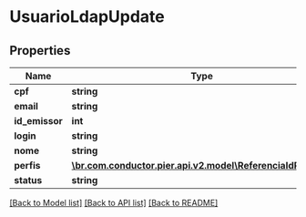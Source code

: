 # UsuarioLdapUpdate

## Properties
Name | Type | Description | Notes
------------ | ------------- | ------------- | -------------
**cpf** | **string** |  | [optional] 
**email** | **string** |  | [optional] 
**id_emissor** | **int** |  | [optional] 
**login** | **string** |  | [optional] 
**nome** | **string** |  | [optional] 
**perfis** | [**\br.com.conductor.pier.api.v2.model\ReferenciaIdPersist[]**](ReferenciaIdPersist.md) |  | [optional] 
**status** | **string** |  | [optional] 

[[Back to Model list]](../README.md#documentation-for-models) [[Back to API list]](../README.md#documentation-for-api-endpoints) [[Back to README]](../README.md)


